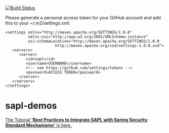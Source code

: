 [![Build Status](https://github.com/heutelbeck/sapl-demos/workflows/build/badge.svg)](https://github.com/heutelbeck/sapl-demos/actions)

Please generate a personal access token for your GitHub account and add this to your ~/.m2/settings.xml:
```
<settings xmlns="http://maven.apache.org/SETTINGS/1.0.0"
          xmlns:xsi="http://www.w3.org/2001/XMLSchema-instance"
          xsi:schemaLocation="http://maven.apache.org/SETTINGS/1.0.0
                      http://maven.apache.org/xsd/settings-1.0.0.xsd">
   <servers>
      <server>
         <id>sapl</id>
         <username>USERNAME</username>
         <!-- see https://github.com/settings/tokens -->
         <password>ACCESS TOKEN</password>
      </server>
   </servers>
</settings>
```

# sapl-demos

[The Tutorial **'Best Practices to Integrate SAPL with Spring Security Standard Mechanisms'** is here.](https://github.com/heutelbeck/sapl-demos/blob/master/docs/src/asciidoc/tutorial.adoc)
